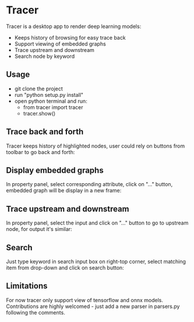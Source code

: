 # Tracer
Tracer is a desktop app to render deep learning models:

- Keeps history of browsing for easy trace back
- Support viewing of embedded graphs 
- Trace upstream and downstream
- Search node by keyword

## Usage

- git clone the project
- run "python setup.py install"
- open python terminal and run:
    - from tracer import tracer
    - tracer.show()


## Trace back and forth
Tracer keeps history of highlighted nodes, user could rely on buttons from toolbar to go back and forth:

## Display embedded graphs
In property panel, select corresponding attribute, click on "..." button, embedded graph will be display in a new frame:

## Trace upstream and downstream
In property panel, select the input and click on "..." button to go to upstream node, for output it's similar:

## Search
Just type keyword in search input box on right-top corner, select matching item from drop-down and click on search button:

## Limitations
For now tracer only support view of tensorflow and onnx models. Contributions are highly welcomed - just add a new parser in parsers.py following the comments.